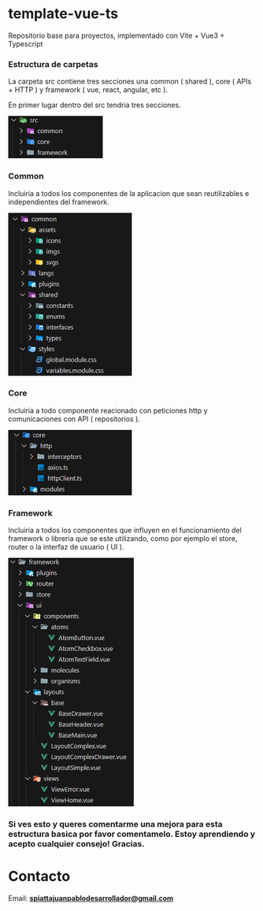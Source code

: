 # template-vue-ts

Repositorio base para proyectos, implementado con Vite + Vue3 + Typescript

### Estructura de carpetas

La carpeta src contiene tres secciones una common ( shared ), core ( APIs + HTTP ) y framework ( vue, react, angular, etc ).

En primer lugar dentro del src tendria tres secciones.

![alt text](./src/common/assets/imgs/src-folders.png)

### **Common**

Incluiria a todos los componentes de la aplicacion que sean reutilizables e independientes del framework.

![alt text](./src/common/assets/imgs/common-folders.png)

### **Core**

Incluiria a todo componente reacionado con peticiones http y comunicaciones con API ( repositorios ).

![alt text](./src/common/assets/imgs/core-folders.png)

### **Framework**

Incluiria a todos los componentes que influyen en el funcionamiento del framework o libreria que se este utilizando, como por ejemplo el store, router o la interfaz de usuario ( UI ).

![alt text](./src/common/assets/imgs/framework-folders.png)

### Si ves esto y queres comentarme una mejora para esta estructura basica por favor comentamelo. Estoy aprendiendo y acepto cualquier consejo! Gracias.

# Contacto

Email: **spiattajuanpablodesarrollador@gmail.com**
